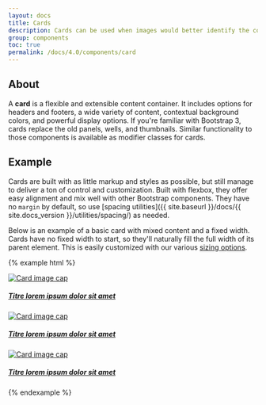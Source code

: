 ```yaml
---
layout: docs
title: Cards
description: Cards can be used when images would better identify the content (in tiled form for a list of visually recognizable items, for example).
group: components
toc: true
permalink: /docs/4.0/components/card
---
```


## About

A **card** is a flexible and extensible content container. It includes options for headers and footers, a wide variety of content, contextual background colors, and powerful display options. If you're familiar with Bootstrap 3, cards replace the old panels, wells, and thumbnails. Similar functionality to those components is available as modifier classes for cards.

## Example

Cards are built with as little markup and styles as possible, but still manage to deliver a ton of control and customization. Built with flexbox, they offer easy alignment and mix well with other Bootstrap components. They have no `margin` by default, so use [spacing utilities]({{ site.baseurl }}/docs/{{ site.docs_version }}/utilities/spacing/) as needed.

Below is an example of a basic card with mixed content and a fixed width. Cards have no fixed width to start, so they'll naturally fill the full width of its parent element. This is easily customized with our various [sizing options](#sizing).

{% example html %}
<div class="row">
  <div class="col-md-4">
    <a href="#" class="card overflow-hidden">
      <img class="card-img-top" alt="Card image cap" src="https://placebeard.it/267/128" />
      <div class="card-body text-center">
        <h5 class="card-title mb-0 text-base text-gray500 font-weight-normal">Titre lorem ipsum dolor sit amet</h5>
      </div>
    </a>
  </div>
  <div class="col-md-4">
    <a href="#" class="card overflow-hidden">
      <img class="card-img-top" alt="Card image cap" src="http://placebeard.it/267/128" />
      <div class="card-body text-center">
        <h5 class="card-title mb-0 text-base text-gray500 font-weight-normal">Titre lorem ipsum dolor sit amet</h5>
      </div>
    </a>
  </div>
  <div class="col-md-4">
    <a href="#" class="card overflow-hidden">
      <img class="card-img-top" alt="Card image cap" src="http://placebeard.it/267/128" />
      <div class="card-body text-center">
        <h5 class="card-title mb-0 text-base text-gray500 font-weight-normal">Titre lorem ipsum dolor sit amet</h5>
      </div>
    </a>
  </div>
</div>
{% endexample %}

